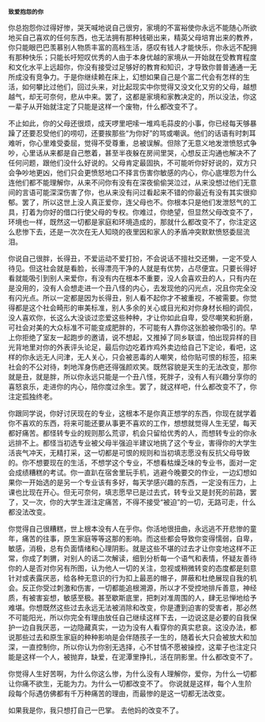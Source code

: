 **`致爱抱怨的你`**

你总抱怨你过得好惨，哭天喊地说自己很穷，家境的不富裕使你永远不能随心所欲地买自己喜欢的任何东西，也无法拥有那种钱砸出来，精英父母培育出来的教养，你只能眼巴巴羡慕别人物质丰富的高档生活，感叹有钱人才能快乐，你永远不配拥有那种快乐；只能长吁短叹优秀的人由于本身优越的家境从一开始就在受教育程度和文化水平上远超你，你没有接受过足够好的教育和知识，才导致你普普通通一无所成没有竞争力。于是你继续赖在床上，幻想如果自己是个富二代会有怎样的生活，如何攀比过他们，回过头来，对比起现实中你觉得又没文化又穷的父母，越想越气，却无可奈何，悲从中来。罢了，这都是家境和家教决定的，所以没法，你这一辈子从开始就注定了只能是这样一个废物，什么都改变不了。

不止如此，你的父母还很烦，成天啰里吧嗦一堆鸡毛蒜皮的小事，你已经每天够暴躁了还要忍受他们的唠叨，还要挨那些“为你好”的骂或嘲讽。他们的话语有时刺耳难听，你心里难受委屈，觉得不受尊重，总被误解。但除了无意义地发泄愤怒式争吵，心里话从来都是自己憋着，甚至半夜躲在房间里哭，心想反正沟通也解决不了任何问题，跟他们没什么好说的。父母肯定最固执，不可能听你好好说的，双方只会争吵地更凶，他们只会更愤怒地口不择言伤害你敏感的内心，你心底埋怨为什么连他们都不能理解你，从来不问你有没有在深夜偷偷哭泣过，从来没想过他们无意间的言语可能深深伤害了你，也从来没有问过看起来不错的你最近有没有其实很抑郁。罢了，所以这世上没人真正爱你，连父母也不。你根本只是他们发泄怒气的工具，打着为你好的借口行使父母的专权。你难过，你绝望，但显然父母改变不了，环境也一样，既然这一切都是家庭和环境造成的，那就什么都改变不了，你注定这么悲惨下去，还是一次次在无人知晓的夜里因和家人的矛盾冲突默默愤怒委屈流泪。

你说自己很胖，长得丑，不爱运动不爱打扮，不会说话不擅社交还懒，一定不受人待见。但这社会就是看脸，长得漂亮干净的人就是有优势，占尽便宜。只要长得好看就能吸引到别人来爱你，有没有内在根本不重要，没人会喜欢丑的人，只有内在是没用的，没有人会想走进一个丑八怪的内心，去发现他的闪光点，况且你完全没有闪光点。所以一定都是因为长得丑，别人看不起你才不被重视，不被需要。你觉得都是这个社会畸形的审美标准，别人多余的关心或目光和对你身材长相的调侃，没人喜欢你，长这么大没谈过恋爱这些种种，才让你如此自卑，受尽嘲笑和折磨，可社会对美的大众标准不可能变成肥胖的，不可能有人靠你这张脸被你吸引的。早上你拒绝了室友一起跑步的邀请，说不想起，又推掉了同乡联谊，怕出现异样的目光背地里对你的外表评头论足，最后你边吃着炸鸡外卖边给自己下定论，看吧，这样的你永远无人问津，无人关心，只会被恶毒的人嘲笑，给你贴可恨的标签，招来社会的不公对待，刺地浑身伤疤还得强颜欢笑。既然容貌是天生的无法改变，那你就是丑，就是胖，所以你永远只能是一个丑八怪，死胖子，没有人有兴趣分享你的喜怒哀乐，走进你的内心，陪你度过余生。罢了，就这样吧，什么都改变不了，你注定孤独终老。

你跟同学说，你好讨厌现在的专业，这根本不是你真正想学的东西，你现在就学着你不喜欢的东西，将来可能还要从事更不喜欢的工作，想想就觉得人生无望，每天都好痛苦。都怪转专业的规则那么荒谬，机会只留给优秀的人，而想转专业的你永远排不上。都怪当初选专业被父母半强迫半建议地挑了这个专业，害得你的大学生活丧气冲天，无精打采，这一切都是可恨的规则和当初填志愿没有反抗父母导致的。你不想要现在的生活，不想学这个专业，不想看枯燥乏味的专业书，面对一定会成绩糟糕的考试。你一直趴在宿舍里玩手机，逃避今晚要交的作业，一边幻想如果你一开始选的是另一个专业该有多好，每天学感兴趣的东西，一定没有压力，上课也比现在开心。但无可奈何，填志愿早已是过去式，转专业又是封死的前路，罢了，又一次，你的大学生涯注定痛苦，不得不接受“被迫”的一切，无路可走，什么都没法改变。

你觉得自己很糟糕，世上根本没有人在乎你。你活地很扭曲，永远逃不开悲惨的童年，痛苦的往事，原生家庭等等这那的影响。而这些都会导致你变得懦弱，自卑，敏感，消极，总有负面情绪和心理阴影。就是这些不堪的过去才让你变地这样不正常，你成了刺猬，对别人的话二次解读，细到分析每一个语气和表情，怀疑友善待你的人是否对你另有所图，认为他人一切的关注，忽视或稍微转变的态度都是刻意针对或表露厌恶，给各种无意识的行为扣上最恶的帽子，屏蔽和杜绝展现自我的机会。反正你受过刺激和伤害，一切都能追根溯源，所以才不受控地排斥善意，神经质，有被害妄想，敏感至极。甚至歇斯底里，把刺对准周围的人，肆无忌惮地给予难堪。你想既然这些过去永远无法被消除和改变，你是遭到迫害的受害者，那必然不可能阳光，所以你完全有理由放任自己继续这样下去，一边说这是必要的自我保护一边自我厌恶，一边隐藏真实，一边为没有人看穿你的真实悲哀。这没办法，都说那些过去和原生家庭的种种影响是会伴随孩子一生的，随着长大只会被放大和加深，一直控制你，所以你认为你别无选择，心不甘情不愿被操控，这辈子也注定只能是这样一个人，被抛弃，缺爱，在泥潭里挣扎，活在阴影里。什么都改变不了。

你觉得人生好苦啊，为什么你这么惨，为什么没有人理解你，爱你，为什么一切都让你痛不欲生，无能为力。为什么一切都改变不了。
你说就是这样，每个人生阶段每个际遇仿佛都有千万种痛苦的理由，而最惨的是这一切都无法改变。

如果我是你，我只想打自己一巴掌。
去他妈的改变不了。

<!-- ##{"timestamp":1599494400}##-->